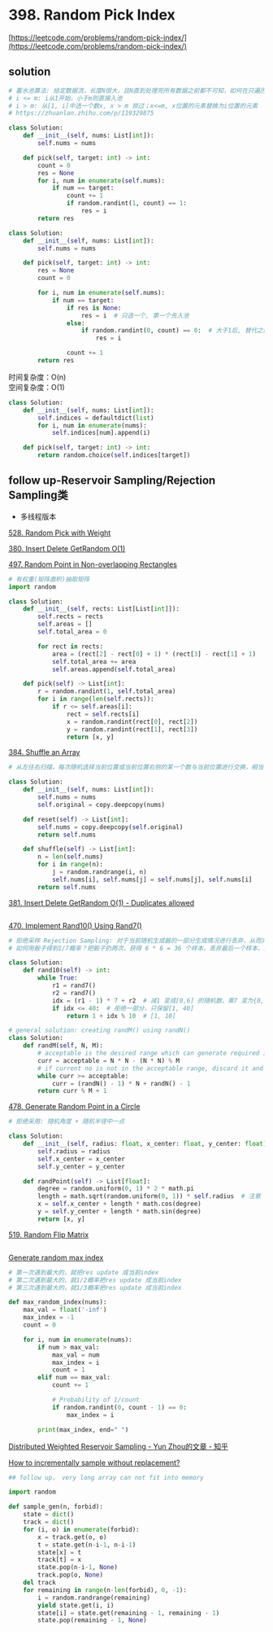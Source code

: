 # 398. Random Pick Index

[https://leetcode.com/problems/random-pick-index/](https://leetcode.com/problems/random-pick-index/)

## solution

```python
# 蓄水池算法: 给定数据流，长度N很大，且N直到处理完所有数据之前都不可知，如何在只遍历一遍数据（O(N)）的情况下，随机选取出m个不重复的数据
# i <= m: i从1开始，小于m则直接入池
# i > m: 从[1, i]中选一个数x, x > m 掠过；x<=m, x位置的元素替换为i位置的元素
# https://zhuanlan.zhihu.com/p/119329875

class Solution:
    def __init__(self, nums: List[int]):
        self.nums = nums

    def pick(self, target: int) -> int:
        count = 0
        res = None
        for i, num in enumerate(self.nums):
            if num == target:
                count += 1
                if random.randint(1, count) == 1:
                    res = i
        return res
```

```python
class Solution:
    def __init__(self, nums: List[int]):
        self.nums = nums

    def pick(self, target: int) -> int:
        res = None
        count = 0

        for i, num in enumerate(self.nums):
            if num == target:
                if res is None:
                    res = i  # 只选一个, 第一个先入池
                else:
                    if random.randint(0, count) == 0:  # 大于1后, 替代之前的概率 1/(cnt-1) 取决于count是否加上了自身
                        res = i

                count += 1
        return res
```

时间复杂度：O(n) <br>
空间复杂度：O(1)

```python
class Solution:
    def __init__(self, nums: List[int]):
        self.indices = defaultdict(list)
        for i, num in enumerate(nums):
            self.indices[num].append(i)

    def pick(self, target: int) -> int:
        return random.choice(self.indices[target])
```

## follow up-Reservoir Sampling/Rejection Sampling类

- 多线程版本

[528. Random Pick with Weight](../00_binary_search/528.%20Random%20Pick%20with%20Weight.md)

[380. Insert Delete GetRandom O(1)](<../03_hash/380.%20Insert%20Delete%20GetRandom%20O(1).md>)

[497. Random Point in Non-overlapping Rectangles](https://leetcode.com/problems/random-point-in-non-overlapping-rectangles/description/)

```python
# 有权重(矩阵面积)抽取矩阵
import random

class Solution:
    def __init__(self, rects: List[List[int]]):
        self.rects = rects
        self.areas = []
        self.total_area = 0

        for rect in rects:
            area = (rect[2] - rect[0] + 1) * (rect[3] - rect[1] + 1)
            self.total_area += area
            self.areas.append(self.total_area)

    def pick(self) -> List[int]:
        r = random.randint(1, self.total_area)
        for i in range(len(self.rects)):
            if r <= self.areas[i]:
                rect = self.rects[i]
                x = random.randint(rect[0], rect[2])
                y = random.randint(rect[1], rect[3])
                return [x, y]
```

[384. Shuffle an Array](https://leetcode.com/problems/shuffle-an-array/)

```python
# 从左往右扫描，每次随机选择当前位置或当前位置右侧的某一个数与当前位置进行交换，相当于随机抽取一个

class Solution:
    def __init__(self, nums: List[int]):
        self.nums = nums
        self.original = copy.deepcopy(nums)

    def reset(self) -> List[int]:
        self.nums = copy.deepcopy(self.original)
        return self.nums

    def shuffle(self) -> List[int]:
        n = len(self.nums)
        for i in range(n):
            j = random.randrange(i, n)
            self.nums[i], self.nums[j] = self.nums[j], self.nums[i]
        return self.nums
```

[381. Insert Delete GetRandom O(1) - Duplicates allowed](https://leetcode.com/problems/insert-delete-getrandom-o1-duplicates-allowed/description/)

```python

```

[470. Implement Rand10() Using Rand7()](https://leetcode.com/problems/implement-rand10-using-rand7/description/)

```python
# 拒绝采样 Rejection Sampling: 对于当前随机生成器的一部分生成情况进行丢弃，从而完成实现利用给定的随机生成器得到我们需要的概率分布
# 如何用骰子得到1/7概率？把骰子扔两次，获得 6 * 6 = 36 个样本，丢弃最后一个样本，剩下的 35 个样本平分成 7 份，对应的概率值便为 1/7

class Solution:
    def rand10(self) -> int:
        while True:
            r1 = rand7()
            r2 = rand7()
            idx = (r1 - 1) * 7 + r2  # 减1 变成[0,6] 的随机数，乘7 变为{0,7,14,21,28,35,42} 中的随机数，加col 变为[1,49]的随机数
            if idx <= 40:  # 拒绝一部分，只保留[1, 40]
                return 1 + idx % 10  # [1, 10]
```

```python
# general solution: creating randM() using randN()
class Solution:
    def randM(self, N, M):
        # acceptable is the desired range which can generate required integer directly
        curr = acceptable = N * N - (N * N) % M
        # if current no is not in the acceptable range, discard it and repeat the process again
        while curr >= acceptable:
            curr = (randN() - 1) * N + randN() - 1
        return curr % M + 1
```

[478. Generate Random Point in a Circle](https://leetcode.com/problems/generate-random-point-in-a-circle/description/)

```python
# 拒绝采用: 随机角度 + 随机半径中一点

class Solution:
    def __init__(self, radius: float, x_center: float, y_center: float):
        self.radius = radius
        self.x_center = x_center
        self.y_center = y_center

    def randPoint(self) -> List[float]:
        degree = random.uniform(0, 1) * 2 * math.pi
        length = math.sqrt(random.uniform(0, 1)) * self.radius  # 注意 sqrt, pi * r^2
        x = self.x_center + length * math.cos(degree)
        y = self.y_center + length * math.sin(degree)
        return [x, y]
```

[519. Random Flip Matrix](https://leetcode.com/problems/random-flip-matrix/description/)

```python

```

[Generate random max index](https://stackoverflow.com/questions/46738167/how-to-randomly-return-the-index-of-one-of-the-maximum-elements-in-a-list-in-pyt)

```python
# 第一次遇到最大的，就把res update 成当前index
# 第二次遇到最大的，就1/2概率把res update 成当前index
# 第三次遇到最大的，就1/3概率把res update 成当前index

def max_random_index(nums):
    max_val = float('-inf')
    max_index = -1
    count = 0

    for i, num in enumerate(nums):
        if num > max_val:
            max_val = num
            max_index = i
            count = 1
        elif num == max_val:
            count += 1

            # Probability of 1/count
            if random.randint(0, count - 1) == 0:
                max_index = i

        print(max_index, end=" ")
```

[Distributed Weighted Reservoir Sampling - Yun Zhou的文章 - 知乎](https://zhuanlan.zhihu.com/p/139935966)

[How to incrementally sample without replacement?](https://stackoverflow.com/questions/18921302/how-to-incrementally-sample-without-replacement)

```python
## follow up， very long array can not fit into memory

import random

def sample_gen(n, forbid):
    state = dict()
    track = dict()
    for (i, o) in enumerate(forbid):
        x = track.get(o, o)
        t = state.get(n-i-1, n-i-1)
        state[x] = t
        track[t] = x
        state.pop(n-i-1, None)
        track.pop(o, None)
    del track
    for remaining in range(n-len(forbid), 0, -1):
        i = random.randrange(remaining)
        yield state.get(i, i)
        state[i] = state.get(remaining - 1, remaining - 1)
        state.pop(remaining - 1, None)
```
